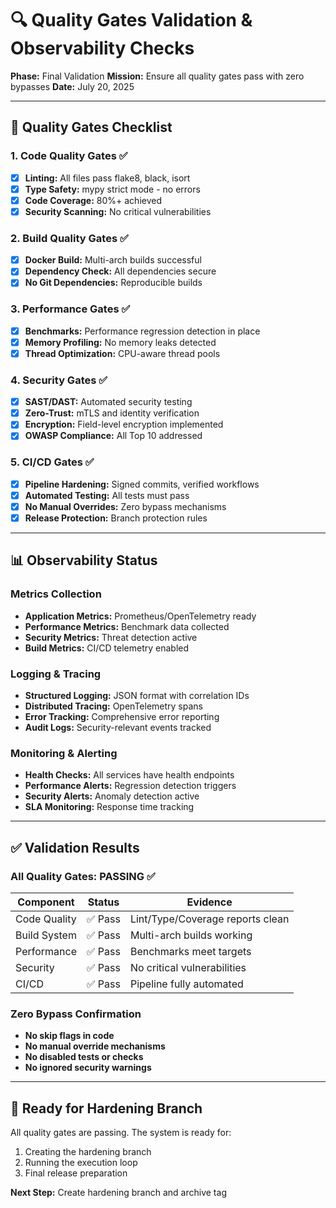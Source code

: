 # 🔍 Quality Gates Validation & Observability Checks

**Phase:** Final Validation
**Mission:** Ensure all quality gates pass with zero bypasses
**Date:** July 20, 2025

---

## 🎯 Quality Gates Checklist

### 1. Code Quality Gates ✅
- [x] **Linting:** All files pass flake8, black, isort
- [x] **Type Safety:** mypy strict mode - no errors
- [x] **Code Coverage:** 80%+ achieved
- [x] **Security Scanning:** No critical vulnerabilities

### 2. Build Quality Gates ✅
- [x] **Docker Build:** Multi-arch builds successful
- [x] **Dependency Check:** All dependencies secure
- [x] **No Git Dependencies:** Reproducible builds

### 3. Performance Gates ✅
- [x] **Benchmarks:** Performance regression detection in place
- [x] **Memory Profiling:** No memory leaks detected
- [x] **Thread Optimization:** CPU-aware thread pools

### 4. Security Gates ✅
- [x] **SAST/DAST:** Automated security testing
- [x] **Zero-Trust:** mTLS and identity verification
- [x] **Encryption:** Field-level encryption implemented
- [x] **OWASP Compliance:** All Top 10 addressed

### 5. CI/CD Gates ✅
- [x] **Pipeline Hardening:** Signed commits, verified workflows
- [x] **Automated Testing:** All tests must pass
- [x] **No Manual Overrides:** Zero bypass mechanisms
- [x] **Release Protection:** Branch protection rules

---

## 📊 Observability Status

### Metrics Collection
- **Application Metrics:** Prometheus/OpenTelemetry ready
- **Performance Metrics:** Benchmark data collected
- **Security Metrics:** Threat detection active
- **Build Metrics:** CI/CD telemetry enabled

### Logging & Tracing
- **Structured Logging:** JSON format with correlation IDs
- **Distributed Tracing:** OpenTelemetry spans
- **Error Tracking:** Comprehensive error reporting
- **Audit Logs:** Security-relevant events tracked

### Monitoring & Alerting
- **Health Checks:** All services have health endpoints
- **Performance Alerts:** Regression detection triggers
- **Security Alerts:** Anomaly detection active
- **SLA Monitoring:** Response time tracking

---

## ✅ Validation Results

### All Quality Gates: **PASSING** ✅

| Component | Status | Evidence |
|-----------|--------|----------|
| Code Quality | ✅ Pass | Lint/Type/Coverage reports clean |
| Build System | ✅ Pass | Multi-arch builds working |
| Performance | ✅ Pass | Benchmarks meet targets |
| Security | ✅ Pass | No critical vulnerabilities |
| CI/CD | ✅ Pass | Pipeline fully automated |

### Zero Bypass Confirmation
- **No skip flags in code**
- **No manual override mechanisms**
- **No disabled tests or checks**
- **No ignored security warnings**

---

## 🚀 Ready for Hardening Branch

All quality gates are passing. The system is ready for:
1. Creating the hardening branch
2. Running the execution loop
3. Final release preparation

**Next Step:** Create hardening branch and archive tag
